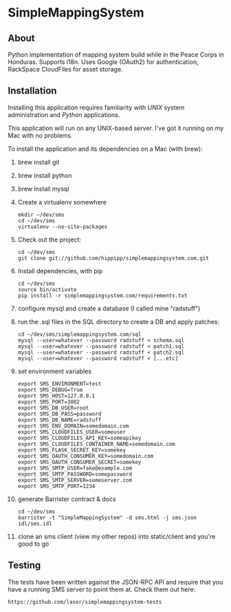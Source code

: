 SimpleMappingSystem
===================

About
-----

Python implementation of mapping system build while in the Peace Corps in
Honduras. Supports i18n. Uses Google (OAuth2) for authentication, RackSpace
CloudFiles for asset storage.

Installation
------------

Installing this application requires familiarity with *UNIX* system
administration and *Python* applications.

This application will run on any UNIX-based server. I've got it running on my
Mac with no problems.

To install the application and its dependencies on a Mac (with brew):

1. brew install git

2. brew install python

3. brew install mysql

4. Create a virtualenv somewhere

    ```
    mkdir ~/dev/sms
    cd ~/dev/sms
    virtualenv --no-site-packages
    ```

5. Check out the project:


    ```
    cd ~/dev/sms
    git clone git://github.com/hippipp/simplemappingsystem.com.git
    ```

6. Install dependencies, with pip

    ```
    cd ~/dev/sms
    source bin/activate
    pip install -r simplemappingsystem.com/requirements.txt
    ```

7. configure mysql and create a database (I called mine "radstuff")

8. run the .sql files in the SQL directory to create a DB and apply patches:

    ```
    cd ~/dev/sms/simplemappingsystem.com/sql
    mysql --user=whatever --password radstuff < schema.sql
    mysql --user=whatever --password radstuff < patch1.sql
    mysql --user=whatever --password radstuff < patch2.sql
    mysql --user=whatever --password radstuff < [...etc]
    ```

9. set environment variables

    ```
    export SMS_ENVIRONMENT=test
    export SMS_DEBUG=True
    export SMS_HOST=127.0.0.1
    export SMS_PORT=3002
    export SMS_DB_USER=root
    export SMS_DB_PASS=password
    export SMS_DB_NAME=radstuff
    export SMS_ENV_DOMAIN=somedomain.com
    export SMS_CLOUDFILES_USER=someuser
    export SMS_CLOUDFILES_API_KEY=someapikey
    export SMS_CLOUDFILES_CONTAINER_NAME=somedomain.com
    export SMS_FLASK_SECRET_KEY=somekey
    export SMS_OAUTH_CONSUMER_KEY=somedomain.com
    export SMS_OAUTH_CONSUMER_SECRET=somekey
    export SMS_SMTP_USER=fake@example.com
    export SMS_SMTP_PASSWORD=somepassword
    export SMS_SMTP_SERVER=someserver.com
    export SMS_SMTP_PORT=1234
    ```

10. generate Barrister contract & docs

    ```
    cd ~/dev/sms
    barrister -t "SimpleMappingSystem" -d sms.html -j sms.json idl/sms.idl
    ```

11. clone an sms client (view my other repos) into static/client and you're good to go

Testing
-------

The tests have been written against the JSON-RPC API and require that you have a
running SMS server to point them at. Check them out here:

```
https://github.com/laser/simplemappingsystem-tests
```
